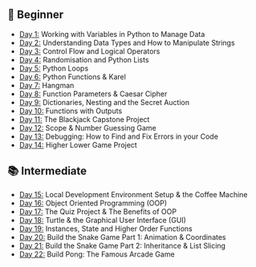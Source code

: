 ## 🔰 Beginner 
- [Day 1:](https://github.com/Sule26/100-days-of-code-python/tree/main/Day%20001) Working with Variables in Python to Manage Data
- [Day 2:](https://github.com/Sule26/100-days-of-code-python/tree/main/Day%20002) Understanding Data Types and How to Manipulate Strings
- [Day 3:](https://github.com/Sule26/100-days-of-code-python/tree/main/Day%20003) Control Flow and Logical Operators
- [Day 4:](https://github.com/Sule26/100-days-of-code-python/tree/main/Day%20004) Randomisation and Python Lists
- [Day 5:](https://github.com/Sule26/100-days-of-code-python/tree/main/Day%20005) Python Loops
- [Day 6:](https://github.com/Sule26/100-days-of-code-python/tree/main/Day%20006) Python Functions & Karel
- [Day 7:](https://github.com/Sule26/100-days-of-code-python/tree/main/Day%20007) Hangman
- [Day 8:](https://github.com/Sule26/100-days-of-code-python/tree/main/Day%20008) Function Parameters & Caesar Cipher
- [Day 9:](https://github.com/Sule26/100-days-of-code-python/tree/main/Day%20009) Dictionaries, Nesting and the Secret Auction
- [Day 10:](https://github.com/Sule26/100-days-of-code-python/tree/main/git20010) Functions with Outputs
- [Day 11:](https://github.com/Sule26/100-days-of-code-python/tree/main/Day%20011) The Blackjack Capstone Project
- [Day 12:](https://github.com/Sule26/100-days-of-code-python/tree/main/Day%20012) Scope & Number Guessing Game
- [Day 13:](https://github.com/Sule26/100-days-of-code-python/tree/main/Day%20013) Debugging: How to Find and Fix Errors in your Code
- [Day 14:](https://github.com/Sule26/100-days-of-code-python/tree/main/Day%20014) Higher Lower Game Project

## 📚 Intermediate
- [Day 15:](https://github.com/Sule26/100-days-of-code-python/tree/main/Day%20015) Local Development Environment Setup & the Coffee Machine
- [Day 16:](https://github.com/Sule26/100-days-of-code-python/tree/main/Day%20016) Object Oriented Programming (OOP)
- [Day 17:](https://github.com/Sule26/100-days-of-code-python/tree/main/Day%20017) The Quiz Project & The Benefits of OOP
- [Day 18:](https://github.com/Sule26/100-days-of-code-python/tree/main/Day%20018) Turtle & the Graphical User Interface (GUI)
- [Day 19:](https://github.com/Sule26/100-days-of-code-python/tree/main/Day%20019) Instances, State and Higher Order Functions
- [Day 20:](https://github.com/Sule26/100-days-of-code-python/tree/main/Day%20020) Build the Snake Game Part 1: Animation & Coordinates
- [Day 21:](https://github.com/Sule26/100-days-of-code-python/tree/main/Day%20021) Build the Snake Game Part 2: Inheritance & List Slicing
- [Day 22:](https://github.com/Sule26/100-days-of-code-python/tree/main/Day%20022) Build Pong: The Famous Arcade Game
